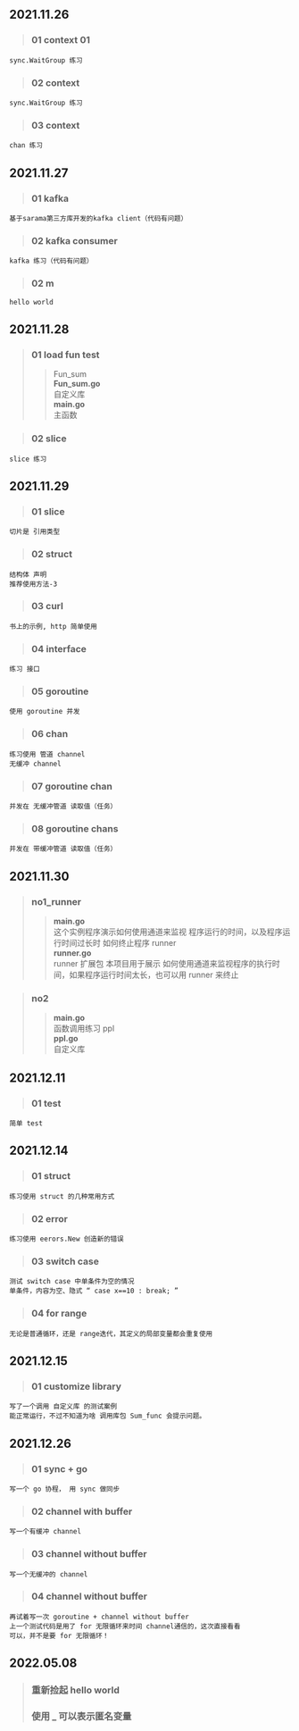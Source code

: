 
## 2021.11.26  
>### 01 context 01  
    sync.WaitGroup 练习  

>### 02 context  
    sync.WaitGroup 练习  
>### 03 context  
    chan 练习

## 2021.11.27  
>### 01 kafka  
    基于sarama第三方库开发的kafka client（代码有问题）

>### 02 kafka consumer  
    kafka 练习（代码有问题）

>### 02 m  
    hello world  

## 2021.11.28
>### 01 load fun test  
>> Fun_sum  
    **Fun_sum.go**  
    自定义库  
**main.go**  
    主函数

>### 02 slice  
    slice 练习

## 2021.11.29
>### 01 slice  
    切片是 引用类型

>### 02 struct  
    结构体 声明
	推荐使用方法-3

>### 03 curl  
    书上的示例, http 简单使用

>### 04 interface  
    练习 接口

>### 05 goroutine  
    使用 goroutine 并发

>### 06 chan
    练习使用 管道 channel
	无缓冲 channel

>### 07 goroutine chan  
    并发在 无缓冲管道 读取值（任务）

>### 08 goroutine chans
    并发在 带缓冲管道 读取值（任务）


## 2021.11.30
>### no1_runner  
>>**main.go**  
    这个实例程序演示如何使用通道来监视
	程序运行的时间，以及程序运行时间过长时 如何终止程序
>>runner  
**runner.go**  
    runner 扩展包
	本项目用于展示 如何使用通道来监视程序的执行时间，如果程序运行时间太长，也可以用 runner 来终止

>### no2
>>**main.go**  
    函数调用练习
>>ppl  
**ppl.go**  
    自定义库

## 2021.12.11
>### 01 test  
    简单 test

## 2021.12.14  
>### 01 struct
    练习使用 struct 的几种常用方式
>### 02 error  
    练习使用 eerors.New 创造新的错误
>### 03 switch case  
    测试 switch case 中单条件为空的情况  
	单条件，内容为空、隐式 “ case x==10 : break; ”
>### 04 for range  
    无论是普通循环，还是 range迭代，其定义的局部变量都会重复使用

## 2021.12.15  
>### 01 customize library  
    写了一个调用 自定义库 的测试案例  
	能正常运行，不过不知道为啥 调用库包 Sum_func 会提示问题。  

## 2021.12.26  
>### 01 sync + go  
    写一个 go 协程， 用 sync 做同步

>### 02 channel with buffer  
    写一个有缓冲 channel

>### 03 channel without buffer
    写一个无缓冲的 channel

>### 04 channel without buffer  
    再试着写一次 goroutine + channel without buffer  
	上一个测试代码是用了 for 无限循环来时间 channel通信的，这次直接看看  
	可以，并不是要 for 无限循环！  

## 2022.05.08
>### 重新捡起 hello world
>### 使用 _ 可以表示匿名变量
    